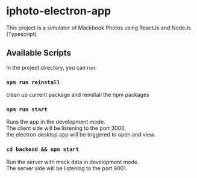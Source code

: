 # iphoto-electron-app

This project is a simulator of Mackbook Photos using ReactJs and NodeJs (Typescript) 

## Available Scripts

In the project directory, you can run:

### `npm run reinstall`

clean up current package and reinstall the npm packages

### `npm run start` 

Runs the app in the development mode.\
The client side will be listening to the port 3000, \
the electron desktop app will be triggered to open and view.

### `cd backend && npm start`

Run the server with mock data in development mode. \
The server side will be listening to the port 9001. 
